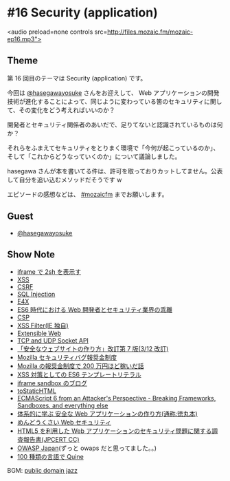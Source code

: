 # #16 Security (application)

<audio preload=none controls src=http://files.mozaic.fm/mozaic-ep16.mp3"></audio>


## Theme

第 16 回目のテーマは Security (application) です。

今回は [@hasegawayosuke](https://twitter.com/hasegawayosuke) さんをお迎えして、 Web アプリケーションの開発技術が進化することによって、同じように変わっている筈のセキュリティに関して、その変化をどう考えればいいのか？

開発者とセキュリティ関係者のあいだで、足りてないと認識されているものは何か？

それらをふまえてセキュリティをとりまく環境で「今何が起こっているのか」、そして「これからどうなっていくのか」について議論しました。

hasegawa さんが本を書いてる件は、許可を取っておりカットしてません。公表して自分を追い込むメソッドだそうです w

エピソードの感想などは、 [#mozaicfm](https://twitter.com/search?q=mozaicfm&src=hash) までお願いします。


## Guest

- [@hasegawayosuke](https://twitter.com/hasegawayosuke)


## Show Note

- [iframe で 2sh を表示す](http://t.umblr.com/redirect?z=http%3A%2F%2Fd.hatena.ne.jp%2Fhasegawayosuke%2F20141212%2Fp1&t=YTllMDNlMTRjMzUwOWM1OTVmNGMwNTJjZDI2OGU5NDVjZTNiZGQ3YSxNOEk2bE9USw%3D%3D)
- [XSS](http://t.umblr.com/redirect?z=https%3A%2F%2Fdeveloper.mozilla.org%2Fen-US%2Fdocs%2FGlossary%2FCross-site_scripting&t=MGRhMDQyNGI0ZGM4YzlmY2UyZjZmYzlmOTBiZmYwY2ZiMzVhOTg1MixNOEk2bE9USw%3D%3D)
- [CSRF](http://t.umblr.com/redirect?z=https%3A%2F%2Fdeveloper.mozilla.org%2Fen-US%2FPersona%2FThe_implementor_s_guide%2FProblems_integrating_with_CRSF_protection&t=NzFiMGRlYjY5NGVkMmFkZjNkODlkYjhlNDdkYTFmYmE1NTZiODEyNCxNOEk2bE9USw%3D%3D)
- [SQL Injection](http://t.umblr.com/redirect?z=https%3A%2F%2Fdeveloper.mozilla.org%2Fen-US%2Fdocs%2FGlossary%2FSQL_Injection&t=YWJmNGVkNTFhOTU0MmJhOGQ1MjcyNTIxNWZkNjU5MzZjMjg3MzUxOSxNOEk2bE9USw%3D%3D)
- [E4X](http://t.umblr.com/redirect?z=https%3A%2F%2Fdeveloper.mozilla.org%2Fja%2Fdocs%2FE4X&t=NzNiNzE5N2UyMDliN2JlNDlhODcyNTc5Y2EwMTkzMDU4NGEzZTA5MyxNOEk2bE9USw%3D%3D)
- [ES6 時代における Web 開発者とセキュリティ業界の乖離](http://t.umblr.com/redirect?z=http%3A%2F%2Fwww.slideshare.net%2Fhasegawayosuke%2Fkobe-45571422&t=ZTViMmUyOTI1OWIxNzcyYjJiODFhNjg3ZWYwMDQzZWY4YzY2ODI1MixNOEk2bE9USw%3D%3D)
- [CSP](http://t.umblr.com/redirect?z=https%3A%2F%2Fdeveloper.mozilla.org%2Fja%2Fdocs%2FSecurity%2FCSP&t=ZTQ5ZjQ0ZjBlN2Y4YTQzYjViODE1Yjc4ZTIwODRjZDY0MTlhZDgyNixNOEk2bE9USw%3D%3D)
- [XSS Filter(IE 独自)](http://t.umblr.com/redirect?z=http%3A%2F%2Fwindows.microsoft.com%2Fja-jp%2Finternet-explorer%2Fproducts%2Fie-9%2Ffeatures%2Fcross-site-scripting-filter&t=YWNjNmUxOTk4OGVjNmY1MGY3NTYyM2M1NjYzMTMwNDU3NTM0MzhhMixNOEk2bE9USw%3D%3D)
- [Extensible Web](http://t.umblr.com/redirect?z=http%3A%2F%2Fextensiblewebmanifesto.org%2Fja&t=YmI2YzdkOWMzMGRjYmQwMzM0ZmQxYTA0NmNjNDBjZmRjNjc3OTNhNCxNOEk2bE9USw%3D%3D)
- [TCP and UDP Socket API](http://t.umblr.com/redirect?z=http%3A%2F%2Fwww.w3.org%2F2012%2Fsysapps%2Ftcp-udp-sockets%2F&t=MGUxMjMxN2FjM2MwNTliY2EzZTVlZWM5MzA2YjdmOTA0ZmFlN2JiZSxNOEk2bE9USw%3D%3D)
- [「安全なウェブサイトの作り方」改訂第 7 版(3/12 改訂)](http://t.umblr.com/redirect?z=http%3A%2F%2Fwww.ipa.go.jp%2Fsecurity%2Fvuln%2Fwebsecurity.html&t=Yjk2M2Q3ODgxOGY0NWYxN2FkZGExYWRhMDY2Y2U5YzUyYmJjYjA5ZSxNOEk2bE9USw%3D%3D)
- [Mozilla セキュリティバグ報奨金制度](http://t.umblr.com/redirect?z=http%3A%2F%2Fwww.mozilla-japan.org%2Fsecurity%2Fbug-bounty.html&t=ODgxMDUzNzY5ZjMwM2QwMjhmNzk2Yjc4N2JlYjcwMzc2MmE5MjJjNyxNOEk2bE9USw%3D%3D)
- [Mozilla の報奨金制度で 200 万円ほど稼いだ話](http://t.umblr.com/redirect?z=http%3A%2F%2Fwww.slideshare.net%2Fmuneakinishimura%2Fmozilla200&t=N2FlYzZhZmY2MTBhOGZmZGVmZTU1NWNkZTdmNDc3YmIzNTNiYWRlZixNOEk2bE9USw%3D%3D)
- [XSS 対策としての ES6 テンプレートリテラル](http://t.umblr.com/redirect?z=http%3A%2F%2Futf-8.jp%2Fpublic%2F20150214%2Fes6-literals-xss.pdf&t=NmM5MWExOTBkYjYwZDM3YmY3NTBhZmQ3ZjA2NzMwNjQyZWY5YzUxMyxNOEk2bE9USw%3D%3D)
- [iframe sandbox のブログ](http://t.umblr.com/redirect?z=http%3A%2F%2Fd.hatena.ne.jp%2Fhasegawayosuke%2F20150130&t=NDdmMTdjN2VlNGY0ODVlYWY5Y2JjMmU3YzMyZDc2ZDAxMDY2M2Q3OCxNOEk2bE9USw%3D%3D)
- [toStaticHTML](http://t.umblr.com/redirect?z=https%3A%2F%2Fmsdn.microsoft.com%2Fja-jp%2Flibrary%2Fie%2Fcc848922%28v%3Dvs.85%29.aspx&t=YzRlOTk2ZGZkOGVkMGNhNjNhODZmZDFjZDQzM2I3NThlMTJkZjIzYixNOEk2bE9USw%3D%3D)
- [ECMAScript 6 from an Attacker's Perspective - Breaking Frameworks, Sandboxes, and everything else](http://t.umblr.com/redirect?z=http%3A%2F%2Fwww.slideshare.net%2Fx00mario%2Fes6-en&t=ODI5ZTk4Y2E3MjEzOTY4ODQ2MTRjNTcxMTg5YWZkNDRjMTlmYjNiZixNOEk2bE9USw%3D%3D)
- [体系的に学ぶ 安全な Web アプリケーションの作り方(通称:徳丸本)](http://t.umblr.com/redirect?z=http%3A%2F%2Fwww.sbcr.jp%2Fproducts%2F4797361193.html&t=ZGQ0NTdjZmRhMDA2ZTMyOWUxOGRhM2ZkODQyZGI4NzEwZGYzMWY3YixNOEk2bE9USw%3D%3D)
- [めんどうくさい Web セキュリティ](http://t.umblr.com/redirect?z=http%3A%2F%2Fwww.shoeisha.co.jp%2Fbook%2Fdetail%2F9784798128092&t=OWU4MzA0YTE5YWRmMjU1YWM5MDVjNGJiY2QyOTZhYTgzMGEzYTFlZixNOEk2bE9USw%3D%3D)
- [HTML5 を利用した Web アプリケーションのセキュリティ問題に関する調査報告書(JPCERT CC)](http://t.umblr.com/redirect?z=https%3A%2F%2Fwww.jpcert.or.jp%2Fresearch%2Fhtml5.html&t=MGQ2MGYyNTZjYzM1MmZhZGUxZDI2YjM1NjYzZGU1OTMyYzc5NmIwMSxNOEk2bE9USw%3D%3D)
- [OWASP Japan](http://t.umblr.com/redirect?z=https%3A%2F%2Fwww.owasp.org%2Findex.php%2FJapan&t=MzViNjg2MTI5OWZlMDAyMDk3ZGI5MzJhMDUzYjQwYjE4OGY2YjZiOSxNOEk2bE9USw%3D%3D)(ずっと owaps だと思ってました。。)
- [100 種類の言語で Quine](http://t.umblr.com/redirect?z=http%3A%2F%2Fd.hatena.ne.jp%2Fku-ma-me%2F20141225%2Fp1&t=YTdjZjU1NmJiYzhjNWUyYmVmOTNmYjg4N2E1MDE3NWUwYzA4ZDdjMSxNOEk2bE9USw%3D%3D)

BGM: [public domain jazz](http://t.umblr.com/redirect?z=http%3A%2F%2Fwww.jazz-on-line.com%2F&t=NDYyNzVhOGIwN2I3NmNjMWFhMjE4MDk4NjZmNzgxOTNlMjMyMTMxOCxNOEk2bE9USw%3D%3D)
